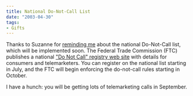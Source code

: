 ```yaml
---
title: National Do-Not-Call List
date: "2003-04-30"
tags:
- Gifts
---
```


Thanks to Suzanne for [reminding me](/posts/2003/04/what_to_say_to_telemarketers/#comment-12) about the national Do-Not-Call list, which will be implemented soon. The Federal Trade Commission (FTC) publishes a national ["Do Not Call" registry web site](http://www.ftc.gov/bcp/edu/microsites/donotcall/index.html) with details for consumers and telemarketers. You can register on the national list starting in July, and the FTC will begin enforcing the do-not-call rules starting in October.

I have a hunch: you will be getting lots of telemarketing calls in September.

